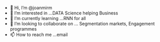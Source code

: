 - 👋 Hi, I’m @joanmirm
- 👀 I’m interested in ...DATA Science helping Business
- 🌱 I’m currently learning ...RNN for all
- 💞️ I’m looking to collaborate on ... Segmentation markets, Engagement programmes
- 📫 How to reach me ...email

<!---
joanmirm/joanmirm is a ✨ special ✨ repository because its `README.md` (this file) appears on your GitHub profile.
You can click the Preview link to take a look at your changes.
--->
